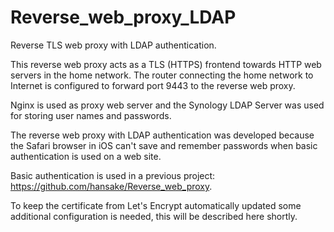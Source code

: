 # Reverse_web_proxy_LDAP
Reverse TLS web proxy with LDAP authentication.

This reverse web proxy acts as a TLS (HTTPS) frontend towards HTTP web servers in the home network.
The router connecting the home network to Internet is configured to forward port 9443 to the
reverse web proxy.

Nginx is used as proxy web server and the Synology LDAP Server was used for storing user names and passwords.

The reverse web proxy with LDAP authentication was developed because the Safari browser 
in iOS can't save and remember passwords when basic authentication is used on a web site.

Basic authentication is used in a previous project: https://github.com/hansake/Reverse_web_proxy.

To keep the certificate from Let's Encrypt automatically updated some additional configuration is needed,
this will be described here shortly.
